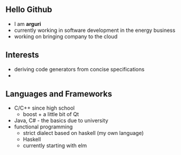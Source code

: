 
## Hello Github 

- I am **arguri** 
- currently working in software development in the energy business
- working on bringing company to the cloud 


## Interests 

- deriving code generators from concise specifications
- 

## Languages and Frameworks

- C/C++ since high school
  - boost + a little bit of Qt 
- Java, C# - the basics due to university 
- functional programming 
  - strict dialect based on haskell (my own language) 
  - Haskell 
  - currently starting with elm 
